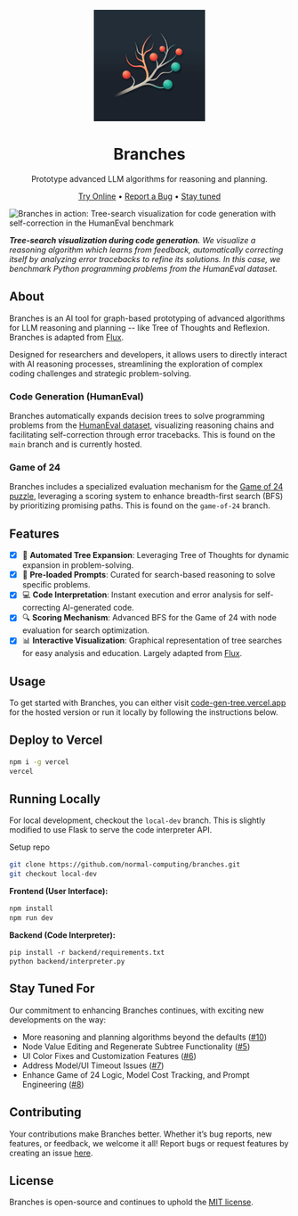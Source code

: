 <div align="center">

<img src="./docs/source/_static/logo.png" alt="Branches Logo" width=200></img>

# Branches

Prototype advanced LLM algorithms for reasoning and planning.

[Try Online](http://code-gen-tree.vercel.app) •
[Report a Bug](https://github.com/normal-computing/branches/issues) •
[Stay tuned](#stay-tuned-for)

</div>

![Branches in action: Tree-search visualization for code generation with self-correction in the HumanEval benchmark](https://storage.googleapis.com/normal-blog-artifacts/systerm2/tot_demo.gif)

***Tree-search visualization during code generation.** We visualize a reasoning algorithm which learns from feedback, automatically correcting itself by analyzing error tracebacks to refine its solutions. In this case, we benchmark Python programming problems from the HumanEval dataset.*

## About

Branches is an AI tool for graph-based prototyping of advanced algorithms for LLM reasoning and planning -- like Tree of Thoughts and Reflexion. Branches is adapted from [Flux](https://github.com/paradigmxyz/flux).

Designed for researchers and developers, it allows users to directly interact with AI reasoning processes, streamlining the exploration of complex coding challenges and strategic problem-solving.

### Code Generation (HumanEval)

Branches automatically expands decision trees to solve programming problems from the [HumanEval dataset](https://huggingface.co/datasets/openai_humaneval), visualizing reasoning chains and facilitating self-correction through error tracebacks. This is found on the `main` branch and is currently hosted. 

### Game of 24
Branches includes a specialized evaluation mechanism for the [Game of 24 puzzle](https://en.wikipedia.org/wiki/24_(puzzle)), leveraging a scoring system to enhance breadth-first search (BFS) by prioritizing promising paths. This is found on the `game-of-24` branch.

## Features

- [x] 🌳 **Automated Tree Expansion**: Leveraging Tree of Thoughts for dynamic expansion in problem-solving.
- [x] 🧠 **Pre-loaded Prompts**: Curated for search-based reasoning to solve specific problems.
- [x] 💻 **Code Interpretation**: Instant execution and error analysis for self-correcting AI-generated code.
- [x] 🔍 **Scoring Mechanism**: Advanced BFS for the Game of 24 with node evaluation for search optimization.
- [x] 📊 **Interactive Visualization**: Graphical representation of tree searches for easy analysis and education. Largely adapted from [Flux](https://github.com/paradigmxyz/flux).

## Usage

To get started with Branches, you can either visit [code-gen-tree.vercel.app](https://code-gen-tree.vercel.app) for the hosted version or run it locally by following the instructions below.

## Deploy to Vercel
```sh
npm i -g vercel
vercel
```

## Running Locally
For local development, checkout the `local-dev` branch. This is slightly modified to use Flask to serve the code interpreter API.

Setup repo
```sh
git clone https://github.com/normal-computing/branches.git
git checkout local-dev
```

**Frontend (User Interface):**
```sh
npm install
npm run dev
```

**Backend (Code Interpreter):**
```
pip install -r backend/requirements.txt
python backend/interpreter.py
```

## Stay Tuned For

Our commitment to enhancing Branches continues, with exciting new developments on the way:

- More reasoning and planning algorithms beyond the defaults ([#10](https://github.com/normal-computing/branches/issues/10))
- Node Value Editing and Regenerate Subtree Functionality ([#5](https://github.com/normal-computing/branches/issues/5))
- UI Color Fixes and Customization Features ([#6](https://github.com/normal-computing/branches/issues/6))
- Address Model/UI Timeout Issues ([#7](https://github.com/normal-computing/branches/issues/7))
- Enhance Game of 24 Logic, Model Cost Tracking, and Prompt Engineering ([#8](https://github.com/normal-computing/branches/issues/8))

## Contributing

Your contributions make Branches better. Whether it’s bug reports, new features, or feedback, we welcome it all! Report bugs or request features by creating an issue [here](https://github.com/normal-computing/Branches/issues).

## License

Branches is open-source and continues to uphold the [MIT license](LICENSE).

